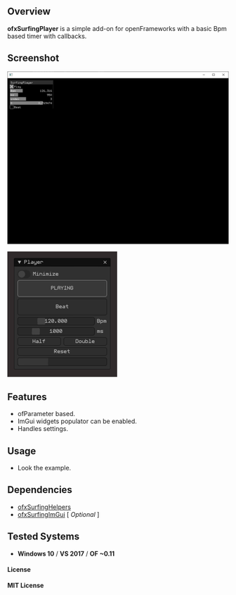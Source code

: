 ## Overview
**ofxSurfingPlayer** is a simple add-on for openFrameworks with a basic Bpm based timer with callbacks.

## Screenshot
![Screenshot](Capture.PNG?raw=true "Screenshot")

![Screenshot](Capture_ImGui.PNG?raw=true "Screenshot")

## Features
- ofParameter based. 
- ImGui widgets populator can be enabled.
- Handles settings.

## Usage
- Look the example.

## Dependencies
* [ofxSurfingHelpers](https://github.com/moebiussurfing/ofxSurfingHelpers)  
* [ofxSurfingImGui](https://github.com/moebiussurfing/ofxSurfingImGui)  [ _Optional_ ]

## Tested Systems
* **Windows 10** / **VS 2017** / **OF ~0.11**

#### License
**MIT License**